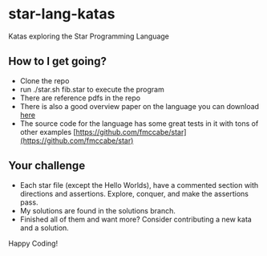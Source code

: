 star-lang-katas
===============

Katas exploring the Star Programming Language


## How to I get going?

* Clone the repo
* run ./star.sh fib.star to execute the program
* There are reference pdfs in the repo
* There is also a good overview paper on the language you can download
  [here](http://www.deinprogramm.de/sperber/papers/star.pdf)
* The source code for the language has some great tests in it with
  tons of other examples [https://github.com/fmccabe/star](https://github.com/fmccabe/star)


## Your challenge
* Each star file (except the Hello Worlds), have a commented section
  with directions and assertions.  Explore, conquer, and make the
  assertions pass.
* My solutions are found in the solutions branch.
* Finished all of them and want more?  Consider contributing a new
  kata and a solution.

Happy Coding!
